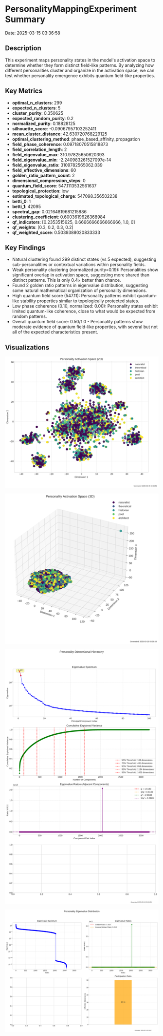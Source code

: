 # PersonalityMappingExperiment Summary

Date: 2025-03-15 03:36:58

## Description

This experiment maps personality states in the model's activation space to determine whether they form distinct field-like patterns. By analyzing how different personalities cluster and organize in the activation space, we can test whether personality emergence exhibits quantum field-like properties.

## Key Metrics

- **optimal_n_clusters**: 299
- **expected_n_clusters**: 5
- **cluster_purity**: 0.350625
- **expected_random_purity**: 0.2
- **normalized_purity**: 0.18828125
- **silhouette_score**: -0.09067957103252411
- **mean_cluster_distance**: 42.630720768229125
- **optimal_clustering_method**: phase_based_affinity_propagation
- **field_phase_coherence**: 0.09718070515818873
- **field_correlation_length**: 2
- **field_eigenvalue_max**: 310.97825650620393
- **field_eigenvalue_min**: -2.240983261527097e-14
- **field_eigenvalue_ratio**: 3109782565062.039
- **field_effective_dimensions**: 60
- **golden_ratio_pattern_count**: 2
- **dimensional_compression_steps**: 0
- **quantum_field_score**: 547.1113532561637
- **topological_protection**: low
- **estimated_topological_charge**: 547098.356502238
- **betti_0**: 1
- **betti_1**: 42095
- **spectral_gap**: 0.02164819681215886
- **clustering_coefficient**: 0.6003619626368984
- **qf_indicators**: [0.2353515625, 0.6666666666666666, 1.0, 0]
- **qf_weights**: [0.3, 0.2, 0.3, 0.2]
- **qf_weighted_score**: 0.5039388020833333

## Key Findings

- Natural clustering found 299 distinct states (vs 5 expected), suggesting sub-personalities or contextual variations within personality fields.
- Weak personality clustering (normalized purity=0.19): Personalities show significant overlap in activation space, suggesting more shared than distinct patterns. This is only 0.4× better than chance.
- Found 2 golden ratio patterns in eigenvalue distribution, suggesting some natural mathematical organization of personality dimensions.
- High quantum field score (547.11): Personality patterns exhibit quantum-like stability properties similar to topologically protected states.
- Low phase coherence (0.10, normalized: 0.00): Personality states exhibit limited quantum-like coherence, close to what would be expected from random patterns.
- Overall quantum field score: 0.50/1.0 - Personality patterns show moderate evidence of quantum field-like properties, with several but not all of the expected characteristics present.

## Visualizations

![personality_activation_space_2d](../visualizations/activation_space_001.png)

![personality_activation_space_3d](../visualizations/activation_space_002.png)

![dimensional_hierarchy](../visualizations/dimensional_hierarchy_003.png)

![eigenvalue_distribution](../visualizations/eigenvalue_distribution_004.png)


